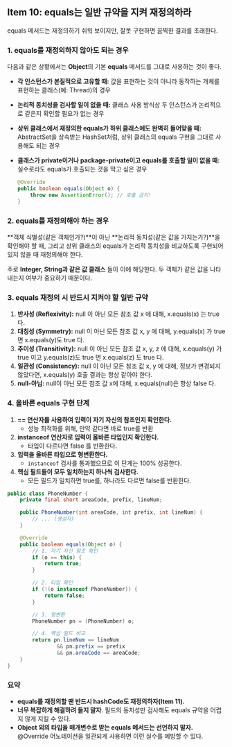 ## Item 10: equals는 일반 규약을 지켜 재정의하라

equals 메서드는 재정의하기 쉬워 보이지만, 잘못 구현하면 끔찍한 결과를 초래한다.

### 1. equals를 재정의하지 않아도 되는 경우

다음과 같은 상황에서는 **Object**의 기본 **equals** 메서드를 그대로 사용하는 것이 좋다.

- **각 인스턴스가 본질적으로 고유할 때:** 값을 표현하는 것이 아니라 동작하는 개체를 표현하는 클래스(예: Thread)의 경우
- **논리적 동치성을 검사할 일이 없을 때:** 클래스 사용 방식상 두 인스턴스가 논리적으로 같은지 확인할 필요가 없는 경우
- **상위 클래스에서 재정의한 equals가 하위 클래스에도 완벽히 들어맞을 때:** AbstractSet을 상속받는 HashSet처럼, 상위 클래스의 equals 구현을 그대로 사용해도 되는 경우
- **클래스가 private이거나 package-private이고 equals를 호출할 일이 없을 때:** 실수로라도 equals가 호출되는 것을 막고 싶은 경우
    
    ```java
    @Override
    public boolean equals(Object o) {
        throw new AssertionError(); // 호출 금지!
    }
    ```
    

### 2. equals를 재정의해야 하는 경우

**객체 식별성(같은 객체인가?)**이 아닌 **논리적 동치성(같은 값을 가지는가?)**을 확인해야 할 때, 그리고 상위 클래스의 equals가 논리적 동치성을 비교하도록 구현되어 있지 않을 때 재정의해야 한다.

주로 **Integer, String과 같은 값 클래스** 들이 이에 해당한다. 두 객체가 같은 값을 나타내는지 여부가 중요하기 때문이다.

### 3. equals 재정의 시 반드시 지켜야 할 일반 규약

1. **반사성 (Reflexivity):** null 이 아닌 모든 참조 값 x 에 대해, x.equals(x) 는 true 다.
2. **대칭성 (Symmetry):** null 이 아닌 모든 참조 값 x, y 에 대해, y.equals(x) 가 true 면 x.equals(y)도 true 다.
3. **추이성 (Transitivity):** null 이 아닌 모든 참조 값 x, y, z 에 대해, x.equals(y) 가 true 이고 y.equals(z)도 true 면 x.equals(z) 도 true 다.
4. **일관성 (Consistency):** null 이 아닌 모든 참조 값 x, y 에 대해, 정보가 변경되지 않았다면, x.equals(y) 호출 결과는 항상 같아야 한다.
5. **null-아님:** null이 아닌 모든 참조 값 x에 대해, x.equals(null)은 항상 false 다.

### 4. 올바른 equals 구현 단계

1. **== 연산자를 사용하여 입력이 자기 자신의 참조인지 확인한다.**
    - 성능 최적화를 위해, 만약 같다면 바로 true를 반환
2. **instanceof 연산자로 입력이 올바른 타입인지 확인한다.**
    - 타입이 다르다면 false 를 반환한다.
3. **입력을 올바른 타입으로 형변환한다.**
    - `instanceof` 검사를 통과했으므로 이 단계는 100% 성공한다.
4. **핵심 필드들이 모두 일치하는지 하나씩 검사한다.**
    - 모든 필드가 일치하면 true를, 하나라도 다르면 false를 반환한다.

```java
public class PhoneNumber {
    private final short areaCode, prefix, lineNum;

    public PhoneNumber(int areaCode, int prefix, int lineNum) {
        // ... (생성자)
    }

    @Override
    public boolean equals(Object o) {
        // 1. 자기 자신 참조 확인
        if (o == this) {
            return true;
        }

        // 2. 타입 확인
        if (!(o instanceof PhoneNumber)) {
            return false;
        }

        // 3. 형변환
        PhoneNumber pn = (PhoneNumber) o;

        // 4. 핵심 필드 비교
        return pn.lineNum == lineNum
                && pn.prefix == prefix
                && pn.areaCode == areaCode;
    }
}
```

### 요약

- **equals를 재정의할 땐 반드시 hashCode도 재정의하자(Item 11).**
- **너무 복잡하게 해결하려 들지 말자**. 필드의 동치성만 검사해도 equals 규약을 어렵지 않게 지킬 수 있다.
- **Object 외의 타입을 매개변수로 받는 equals 메서드는 선언하지 말자.** @Override 어노테이션을 일관되게 사용하면 이런 실수를 예방할 수 있다.
